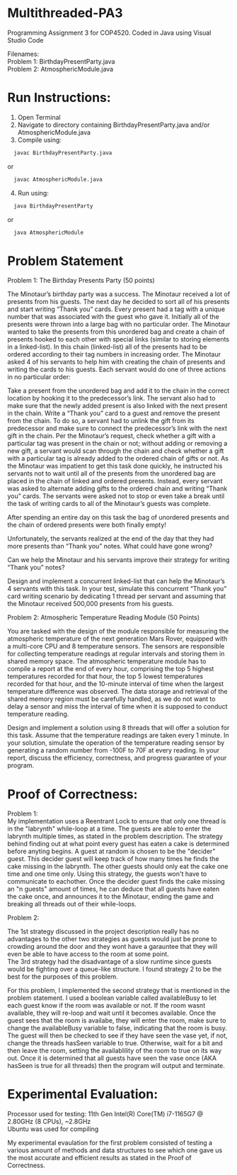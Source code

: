 # Multithreaded-PA3
Programming Assignment 3 for COP4520. Coded in Java using Visual Studio Code

Filenames:<br/>
Problem 1: BirthdayPresentParty.java <br/>
Problem 2: AtmosphericModule.java

# Run Instructions:
1. Open Terminal
2. Navigate to directory containing BirthdayPresentParty.java and/or AtmosphericModule.java
3. Compile using: 
```bash
  javac BirthdayPresentParty.java
```
or
```bash
  javac AtmosphericModule.java
```
4. Run using: 
```bash
  java BirthdayPresentParty
```
or
```bash
  java AtmosphericModule
```
# Problem Statement
Problem 1: The Birthday Presents Party (50 points)

The Minotaur’s birthday party was a success. The Minotaur received a lot of presents from his guests. The next day he decided to sort all of his presents and start writing “Thank you” cards. Every present had a tag with a unique number that was associated with the guest who gave it. Initially all of the presents were thrown into a large bag with no particular order. The Minotaur wanted to take the presents from this unordered bag and create a chain of presents hooked to each other with special links (similar to storing elements in a linked-list). In this chain (linked-list) all of the presents had to be ordered according to their tag numbers in increasing order. The Minotaur asked 4 of his servants to help him with creating the chain of presents and writing the cards to his guests. Each servant would do one of three actions in no particular order:

Take a present from the unordered bag and add it to the chain in the correct location by hooking it to the predecessor’s link. The servant also had to make sure that the newly added present is also linked with the next present in the chain.
Write a “Thank you” card to a guest and remove the present from the chain. To do so, a servant had to unlink the gift from its predecessor and make sure to connect the predecessor’s link with the next gift in the chain.
Per the Minotaur’s request, check whether a gift with a particular tag was present in the chain or not; without adding or removing a new gift, a servant would scan through the chain and check whether a gift with a particular tag is already added to the ordered chain of gifts or not.
As the Minotaur was impatient to get this task done quickly, he instructed his servants not to wait until all of the presents from the unordered bag are placed in the chain of linked and ordered presents. Instead, every servant was asked to alternate adding gifts to the ordered chain and writing “Thank you” cards. The servants were asked not to stop or even take a break until the task of writing cards to all of the Minotaur’s guests was complete.

After spending an entire day on this task the bag of unordered presents and the chain of ordered presents were both finally empty!

Unfortunately, the servants realized at the end of the day that they had more presents than “Thank you” notes. What could have gone wrong?

Can we help the Minotaur and his servants improve their strategy for writing “Thank you” notes?

Design and implement a concurrent linked-list that can help the Minotaur’s 4 servants with this task. In your test, simulate this concurrent “Thank you” card writing scenario by dedicating 1 thread per servant and assuming that the Minotaur received 500,000 presents from his guests.

Problem 2: Atmospheric Temperature Reading Module (50 Points)

You are tasked with the design of the module responsible for measuring the atmospheric temperature of the next generation Mars Rover, equipped with a multi-core CPU and 8 temperature sensors. The sensors are responsible for collecting temperature readings at regular intervals and storing them in shared memory space. The atmospheric temperature module has to compile a report at the end of every hour, comprising the top 5 highest temperatures recorded for that hour, the top 5 lowest temperatures recorded for that hour, and the 10-minute interval of time when the largest temperature difference was observed. The data storage and retrieval of the shared memory region must be carefully handled, as we do not want to delay a sensor and miss the interval of time when it is supposed to conduct temperature reading. 

Design and implement a solution using 8 threads that will offer a solution for this task. Assume that the temperature readings are taken every 1 minute. In your solution, simulate the operation of the temperature reading sensor by generating a random number from -100F to 70F at every reading. In your report, discuss the efficiency, correctness, and progress guarantee of your program.

# Proof of Correctness:

Problem 1: <br/>
My implementation uses a Reentrant Lock to ensure that only one thread is in the "labrynth" while-loop at a time. The guests are able to enter the labrynth multiple times, as stated in the problem description. The strategy behind finding out at what point every guest has eaten a cake is determined before anyting begins. A guest at random is chosen to be the "decider" guest. This decider guest will keep track of how many times he finds the cake missing in the labrynth. The other guests should only eat the cake one time and one time only. Using this strategy, the guests won't have to  communicate to eachother. Once the decider guest finds the cake missing an "n guests" amount of times, he can deduce that all guests have eaten the cake once, and announces it to the Minotaur, ending the game and breaking all threads out of their while-loops.

Problem 2: <br/>

The 1st strategy discussed in the project description really has no advantages to the other two strategies as guests would just be prone to crowding around the door and they wont have a garauntee that they will even be able to have access to the room at some point. <br/>
The 3rd strategy had the disadvantage of a slow runtime since guests would be fighting over a queue-like structure. I found strategy 2 to be the best for the purposes of this problem.

For this problem, I implemented the second strategy that is mentioned in the problem statement. I used a boolean variable called availableBusy to let each guest know if the room was available or not. If the room wasnt available, they will re-loop and wait until it becomes available. Once the guest sees that the room is availabe, they will enter the room, make sure to change the availableBusy variable to false, indicating that the room is busy. The guest will then be checked to see if they have seen the vase yet, if not, change the threads hasSeen variable to true. Otherwise, wait for a bit and then leave the room, setting the availablility of the room to true on its way out. Once it is determined that all guests have seen the vase once (AKA hasSeen is true for all threads) then the program will output and terminate.

# Experimental Evaluation:
Processor used for testing: 11th Gen Intel(R) Core(TM) i7-1165G7 @ 2.80GHz (8 CPUs), ~2.8GHz <br/>
Ubuntu was used for compiling

My experimental evaulation for the first problem consisted of testing a various amount of methods and data structures to see which one gave us the most accurate and efficient results as stated in the Proof of Correctness. 
